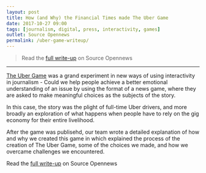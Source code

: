 ```yaml
---
layout: post
title: How (and Why) the Financial Times made The Uber Game
date: 2017-10-27 09:00
tags: [journalism, digital, press, interactivity, games]
outlet: Source Opennews
permalink: /uber-game-writeup/
---
```


> Read the [full write-up](https://source.opennews.org/articles/how-and-why-financial-times-made-uber-game/) on Source Opennews

***

[The Uber Game](https://ig.ft.com/uber-game/) was a grand experiment in new ways of using interactivity in journalism - Could we help people achieve a better emotional understanding of an issue by using the format of a news game, where they are asked to make meaningful choices as the subjects of the story. 

In this case, the story was the plight of full-time Uber drivers, and more broadly an exploration of what happens when people have to rely on the gig economy for their entire livelihood.

After the game was publisehd, our team wrote a detailed explanation of how and why we created this game in which explained the process of the creation of The Uber Game, some of the choices we made, and how we overcame challenges we encountered.

Read the [full write-up](https://source.opennews.org/articles/how-and-why-financial-times-made-uber-game/) on Source Opennews